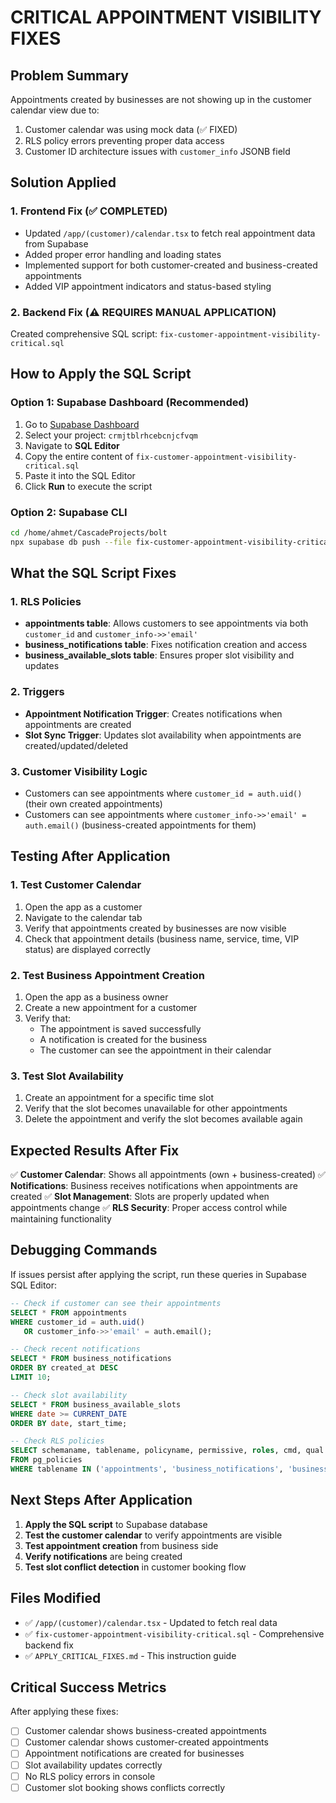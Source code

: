 # CRITICAL APPOINTMENT VISIBILITY FIXES

## Problem Summary
Appointments created by businesses are not showing up in the customer calendar view due to:
1. Customer calendar was using mock data (✅ FIXED)
2. RLS policy errors preventing proper data access
3. Customer ID architecture issues with `customer_info` JSONB field

## Solution Applied

### 1. Frontend Fix (✅ COMPLETED)
- Updated `/app/(customer)/calendar.tsx` to fetch real appointment data from Supabase
- Added proper error handling and loading states
- Implemented support for both customer-created and business-created appointments
- Added VIP appointment indicators and status-based styling

### 2. Backend Fix (⚠️ REQUIRES MANUAL APPLICATION)
Created comprehensive SQL script: `fix-customer-appointment-visibility-critical.sql`

## How to Apply the SQL Script

### Option 1: Supabase Dashboard (Recommended)
1. Go to [Supabase Dashboard](https://supabase.com/dashboard)
2. Select your project: `crmjtblrhcebcnjcfvqm`
3. Navigate to **SQL Editor**
4. Copy the entire content of `fix-customer-appointment-visibility-critical.sql`
5. Paste it into the SQL Editor
6. Click **Run** to execute the script

### Option 2: Supabase CLI
```bash
cd /home/ahmet/CascadeProjects/bolt
npx supabase db push --file fix-customer-appointment-visibility-critical.sql
```

## What the SQL Script Fixes

### 1. RLS Policies
- **appointments table**: Allows customers to see appointments via both `customer_id` and `customer_info->>'email'`
- **business_notifications table**: Fixes notification creation and access
- **business_available_slots table**: Ensures proper slot visibility and updates

### 2. Triggers
- **Appointment Notification Trigger**: Creates notifications when appointments are created
- **Slot Sync Trigger**: Updates slot availability when appointments are created/updated/deleted

### 3. Customer Visibility Logic
- Customers can see appointments where `customer_id = auth.uid()` (their own created appointments)
- Customers can see appointments where `customer_info->>'email' = auth.email()` (business-created appointments for them)

## Testing After Application

### 1. Test Customer Calendar
1. Open the app as a customer
2. Navigate to the calendar tab
3. Verify that appointments created by businesses are now visible
4. Check that appointment details (business name, service, time, VIP status) are displayed correctly

### 2. Test Business Appointment Creation
1. Open the app as a business owner
2. Create a new appointment for a customer
3. Verify that:
   - The appointment is saved successfully
   - A notification is created for the business
   - The customer can see the appointment in their calendar

### 3. Test Slot Availability
1. Create an appointment for a specific time slot
2. Verify that the slot becomes unavailable for other appointments
3. Delete the appointment and verify the slot becomes available again

## Expected Results After Fix

✅ **Customer Calendar**: Shows all appointments (own + business-created)
✅ **Notifications**: Business receives notifications when appointments are created
✅ **Slot Management**: Slots are properly updated when appointments change
✅ **RLS Security**: Proper access control while maintaining functionality

## Debugging Commands

If issues persist after applying the script, run these queries in Supabase SQL Editor:

```sql
-- Check if customer can see their appointments
SELECT * FROM appointments 
WHERE customer_id = auth.uid() 
   OR customer_info->>'email' = auth.email();

-- Check recent notifications
SELECT * FROM business_notifications 
ORDER BY created_at DESC 
LIMIT 10;

-- Check slot availability
SELECT * FROM business_available_slots 
WHERE date >= CURRENT_DATE 
ORDER BY date, start_time;

-- Check RLS policies
SELECT schemaname, tablename, policyname, permissive, roles, cmd, qual 
FROM pg_policies 
WHERE tablename IN ('appointments', 'business_notifications', 'business_available_slots');
```

## Next Steps After Application

1. **Apply the SQL script** to Supabase database
2. **Test the customer calendar** to verify appointments are visible
3. **Test appointment creation** from business side
4. **Verify notifications** are being created
5. **Test slot conflict detection** in customer booking flow

## Files Modified

- ✅ `/app/(customer)/calendar.tsx` - Updated to fetch real data
- ✅ `fix-customer-appointment-visibility-critical.sql` - Comprehensive backend fix
- ✅ `APPLY_CRITICAL_FIXES.md` - This instruction guide

## Critical Success Metrics

After applying these fixes:
- [ ] Customer calendar shows business-created appointments
- [ ] Customer calendar shows customer-created appointments  
- [ ] Appointment notifications are created for businesses
- [ ] Slot availability updates correctly
- [ ] No RLS policy errors in console
- [ ] Customer slot booking shows conflicts correctly
